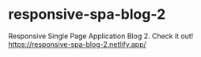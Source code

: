 # responsive-spa-blog-2
Responsive Single Page Application Blog 2. 
Check it out! https://responsive-spa-blog-2.netlify.app/

